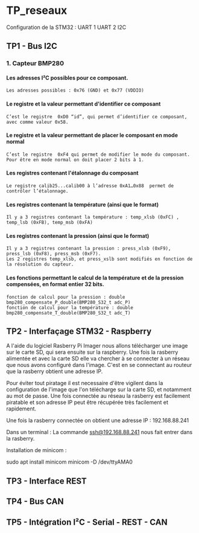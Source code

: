 # TP_reseaux

Configuration de la STM32 : 
UART 1 
UART 2
I2C 


## TP1 - Bus I2C

### 1.  Capteur BMP280
    

#### Les adresses I²C possibles pour ce composant.
    Les adresses possibles : 0x76 (GND) et 0x77 (VDDIO)
        
#### Le registre et la valeur permettant d'identifier ce composant
    C’est le registre  0xD0 “id”, qui permet d’identifier ce composant, avec comme valeur 0x58.
     
#### Le registre et la valeur permettant de placer le composant en mode normal
    C’est le registre  0xF4 qui permet de modifier le mode du composant. Pour être en mode normal on doit placer 2 bits à 1.
     
#### Les registres contenant l'étalonnage du composant
    Le registre calib25...calib00 à l’adresse 0xA1…0x88  permet de contrôler l’étalonnage.
     
#### Les registres contenant la température (ainsi que le format)
    Il y a 3 registres contenant la température : temp_xlsb (0xFC) , temp_lsb (0xFB), temp_msb (0xFA)
        
#### Les registres contenant la pression (ainsi que le format)
    Il y a 3 registres contenant la pression : press_xlsb (0xF9),  press_lsb (0xF8), press_msb (0xF7).
    Les 2 registres temp_xlsb, et press_xslb sont modifiés en fonction de la résolution du capteur. 
      
#### Les fonctions permettant le calcul de la température et de la pression compensées, en format entier 32 bits.
    fonction de calcul pour la pression : double bmp280_compensate_P_double(BMP280_S32_t adc_P)
    fonction de calcul pour la température : double bmp280_compensate_T_double(BMP280_S32_t adc_T) 

## TP2 - Interfaçage STM32 - Raspberry

A l'aide du logiciel Rasberry Pi Imager nous allons télécharger une image sur le carte SD, qui sera ensuite sur la raspberry. Une fois la rasberry alimentée et avec la carte SD elle va chercher à se connecter à un réseau que nous avons configuré dans l'image. C'est en se connectant au routeur que la rasberry obtient une adresse IP.

Pour éviter tout piratage il est necessaire d'être vigilent dans la configuration de l'image que l'on télécharge sur la carte SD, et notamment au mot de passe. Une fois connectée au réseau la rasberry est facilement piratable et son adresse IP peut être récupérée très facilement et rapidement.

Une fois la rasberry connectée on obtient une adresse IP : 192.168.88.241

Dans un terminal : 
La commande ssh@192.168.88.241 nous fait entrer dans la rasberry.


Installation de minicom :

sudo apt install minicom
minicom -D /dev/ttyAMA0




## TP3 - Interface REST

## TP4 - Bus CAN


## TP5 - Intégration I²C - Serial - REST - CAN
